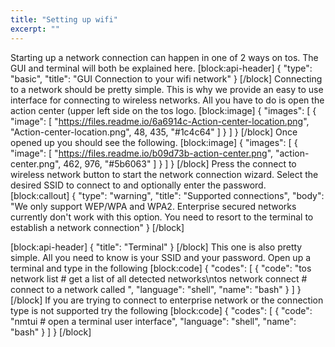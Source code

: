 ```yaml
---
title: "Setting up wifi"
excerpt: ""
---
```

Starting up a network connection can happen in one of 2 ways on tos. The GUI and terminal will both be explained here.
[block:api-header]
{
  "type": "basic",
  "title": "GUI Connection to your wifi network"
}
[/block]
Connecting to a network should be pretty simple. This is why we provide an easy to use interface for connecting to wireless networks. All you have to do is open the action center (upper left side on the tos logo.
[block:image]
{
  "images": [
    {
      "image": [
        "https://files.readme.io/6a6914c-Action-center-location.png",
        "Action-center-location.png",
        48,
        435,
        "#1c4c64"
      ]
    }
  ]
}
[/block]
Once opened up you should see the following.
[block:image]
{
  "images": [
    {
      "image": [
        "https://files.readme.io/b09d73b-action-center.png",
        "action-center.png",
        462,
        976,
        "#5b6063"
      ]
    }
  ]
}
[/block]
Press the connect to wireless network button to start the network connection wizard.
Select the desired SSID to connect to and optionally enter the password.
[block:callout]
{
  "type": "warning",
  "title": "Supported connections",
  "body": "We only support WEP/WPA and WPA2. Enterprise secured networks currently don't work with this option. You need to resort to the terminal to establish a network connection"
}
[/block]

[block:api-header]
{
  "title": "Terminal"
}
[/block]
This one is also pretty simple. All you need to know is your SSID and your password. Open up a terminal and type in the following
[block:code]
{
  "codes": [
    {
      "code": "tos network list # get a list of all detected networks\ntos network connect <ssid> # connect to a network called <ssid>",
      "language": "shell",
      "name": "bash"
    }
  ]
}
[/block]
If you are trying to connect to enterprise network or the connection type is not supported try the following
[block:code]
{
  "codes": [
    {
      "code": "nmtui # open a terminal user interface",
      "language": "shell",
      "name": "bash"
    }
  ]
}
[/block]